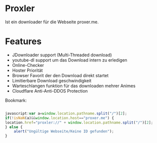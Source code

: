 # Proxler
Ist ein downloader für die Webseite proxer.me.

# Features
<ul>
	<li>JDownloader support (Multi-Threaded download)</li>
	<li>youtube-dl support um das Download intern zu erledigen</li>
	<li>Online-Checker</li>
	<li>Hoster Priorität</li>
	<li>Browser Favorit der den Download direkt startet</li>
	<li>Limitierbare Download geschwindigkeit</li>
	<li>Warteschlangen funktion für das downloaden mehrer Animes</li>
	<li>Cloudflare Anti-Anti-DDOS Protection</li>
</ul>

Bookmark:

```javascript

javascript:var a=window.location.pathname.split("/")[2];
if(!isNaN(a)&&window.location.host=="proxer.me") {
location.href="proxler://" + window.location.pathname.split("/")[2];
} else {
	alert("Ungültige Webseite/Keine ID gefunden");
}

```
